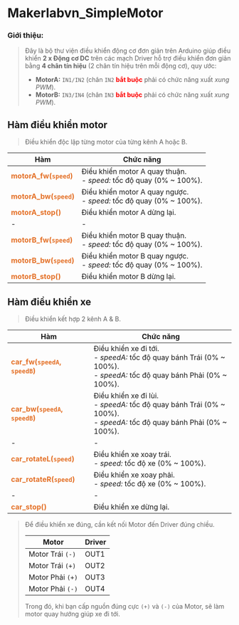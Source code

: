 # Makerlabvn_SimpleMotor

### Giới thiệu:

> Đây là bộ thư viện điều khiển động cơ đơn giản trên Arduino giúp điều khiển **2 x Động cơ DC** trên các mạch Driver hỗ trợ điều khiển đơn giản bằng **4 chân tín hiệu** (2 chân tín hiệu trên mỗi động cơ), quy ước:
>
> - **MotorA:** `IN1/IN2` (chân `IN2` **<span style="color:#FE0101">bắt buộc** phải có chức năng xuất *xung PWM*).
> - **MotorB:** `IN3/IN4` (chân `IN3` **<span style="color:#FE0101">bắt buộc** phải có chức năng xuất *xung PWM*).

## Hàm điều khiển motor

> Điều khiển độc lập từng motor của từng kênh A hoặc B.

|Hàm|Chức năng|
|---|---------|
|**<span style="color:#E47128">motorA_fw(`speed`)**|Điều khiển motor A quay thuận.<br>- *speed:* tốc độ quay (0% ~ 100%).
|**<span style="color:#E47128">motorA_bw(`speed`)**|Điều khiển motor A quay ngược.<br>- *speed:* tốc độ quay (0% ~ 100%).
|**<span style="color:#E47128">motorA_stop()**|Điều khiển motor A dừng lại.
|-|-|
|**<span style="color:#E47128">motorB_fw(`speed`)**|Điều khiển motor B quay thuận.<br>- *speed:* tốc độ quay (0% ~ 100%).
|**<span style="color:#E47128">motorB_bw(`speed`)**|Điều khiển motor B quay ngược.<br>- *speed:* tốc độ quay (0% ~ 100%).
|**<span style="color:#E47128">motorB_stop()**|Điều khiển motor B dừng lại.

## Hàm điều khiển xe

> Điều khiển kết hợp 2 kênh A & B.

|Hàm|Chức năng|
|---|---------|
|**<span style="color:#E47128">car_fw(`speedA`, `speedB`)**|Điều khiển xe đi tới.<br>- *speedA:* tốc độ quay bánh Trái (0% ~ 100%).<br>- *speedA:* tốc độ quay bánh Phải (0% ~ 100%).
|**<span style="color:#E47128">car_bw(`speedA`, `speedB`)**|Điều khiển xe đi lùi.<br>- *speedA:* tốc độ quay bánh Trái (0% ~ 100%).<br>- *speedA:* tốc độ quay bánh Phải (0% ~ 100%).
|-|-|
|**<span style="color:#E47128">car_rotateL(`speed`)**|Điều khiển xe xoay trái.<br>- *speed:* tốc độ xe (0% ~ 100%).
|**<span style="color:#E47128">car_rotateR(`speed`)**|Điều khiển xe xoay phải.<br>- *speed:* tốc độ xe (0% ~ 100%).
|-|-|
|**<span style="color:#E47128">car_stop()**|Điều khiển xe dừng lại.

> Để điều khiển xe đúng, cần kết nối Motor đến Driver đúng chiều.
>
> |Motor|Driver|
> |-----|------|
> |Motor Trái `(-)`|OUT1|
> |Motor Trái `(+)`|OUT2|
> |Motor Phải `(+)`|OUT3|
> |Motor Phải `(-)`|OUT4|
>
> Trong đó, khi bạn cấp nguồn đúng cực `(+)` và `(-)` của Motor, sẽ làm motor quay hướng giúp xe đi tới.

